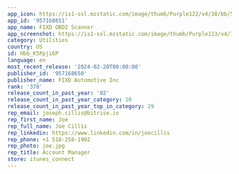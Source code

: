 ```yaml
---
app_icon: https://is1-ssl.mzstatic.com/image/thumb/Purple122/v4/38/bb/54/38bb54a3-6c1a-5fe3-73d9-07b863783914/AppIcon-0-0-1x_U007epad-0-0-85-220.png/1024x1024bb.png
app_id: '957168651'
app_name: FIXD OBD2 Scanner
app_screenshot: https://is1-ssl.mzstatic.com/image/thumb/Purple113/v4/74/90/be/7490be8f-3b4f-729c-0be6-6e9d6dd7da0c/mzl.vbpcymoy.png/1242x2688bb.png
category: Utilities
country: US
id: Hbb_K5Ppji6P
language: en
most_recent_release: '2024-02-20T00:00:00'
publisher_id: '957168650'
publisher_name: FIXD Automotive Inc
rank: '378'
release_count_in_past_year: '82'
release_count_in_past_year_category: 10
release_count_in_past_year_top_in_category: 29
rep_email: joseph.cillis@bitrise.io
rep_first_name: Joe
rep_full_name: Joe Cillis
rep_linkedin: https://www.linkedin.com/in/joecillis
rep_phone: +1 518-258-1902
rep_photo: joe.jpg
rep_title: Account Manager
store: itunes_connect
---
```

